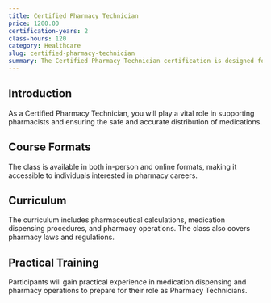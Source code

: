 ```yaml
---
title: Certified Pharmacy Technician
price: 1200.00
certification-years: 2
class-hours: 120
category: Healthcare
slug: certified-pharmacy-technician
summary: The Certified Pharmacy Technician certification is designed for individuals pursuing a career in pharmacy. This comprehensive class covers pharmaceutical calculations, medication dispensing, and pharmacy operations. It equips candidates with the skills needed to assist pharmacists and ensure safe medication distribution.
---
```


## Introduction

As a Certified Pharmacy Technician, you will play a vital role in supporting pharmacists and ensuring the safe and accurate distribution of medications.

## Course Formats

The class is available in both in-person and online formats, making it accessible to individuals interested in pharmacy careers.

## Curriculum

The curriculum includes pharmaceutical calculations, medication dispensing procedures, and pharmacy operations. The class also covers pharmacy laws and regulations.

## Practical Training

Participants will gain practical experience in medication dispensing and pharmacy operations to prepare for their role as Pharmacy Technicians.

